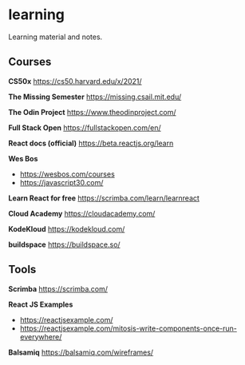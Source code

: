 # learning
Learning material and notes.

## Courses

**CS50x**
https://cs50.harvard.edu/x/2021/

**The Missing Semester**
https://missing.csail.mit.edu/

**The Odin Project**
https://www.theodinproject.com/

**Full Stack Open**
https://fullstackopen.com/en/

**React docs (official)**
https://beta.reactjs.org/learn

**Wes Bos**
* https://wesbos.com/courses
* https://javascript30.com/

**Learn React for free**
https://scrimba.com/learn/learnreact

**Cloud Academy**
https://cloudacademy.com/

**KodeKloud**
https://kodekloud.com/

**buildspace**
https://buildspace.so/


## Tools

**Scrimba**
https://scrimba.com/

**React JS Examples**
* https://reactjsexample.com/
* https://reactjsexample.com/mitosis-write-components-once-run-everywhere/

**Balsamiq**
https://balsamiq.com/wireframes/
